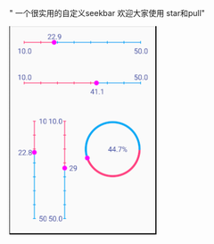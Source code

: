 " 一个很实用的自定义seekbar 欢迎大家使用 star和pull" 

![run2](https://github.com/525642022/CustomSeekBar/blob/master/MyApplication/Screenshot/run2.png)  
